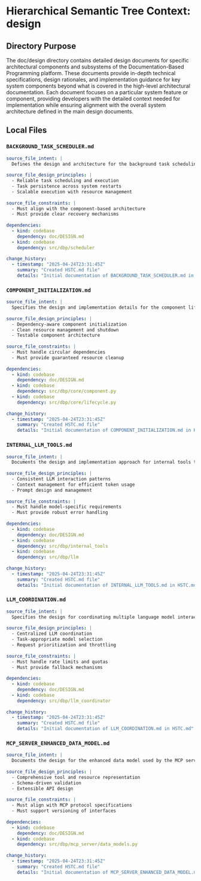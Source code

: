 # Hierarchical Semantic Tree Context: design

## Directory Purpose
The doc/design directory contains detailed design documents for specific architectural components and subsystems of the Documentation-Based Programming platform. These documents provide in-depth technical specifications, design rationales, and implementation guidance for key system components beyond what is covered in the high-level architectural documentation. Each document focuses on a particular system feature or component, providing developers with the detailed context needed for implementation while ensuring alignment with the overall system architecture defined in the main design documents.

## Local Files

### `BACKGROUND_TASK_SCHEDULER.md`
```yaml
source_file_intent: |
  Defines the design and architecture for the background task scheduling system that enables asynchronous and periodic operations.
  
source_file_design_principles: |
  - Reliable task scheduling and execution
  - Task persistence across system restarts
  - Scalable execution with resource management
  
source_file_constraints: |
  - Must align with the component-based architecture
  - Must provide clear recovery mechanisms
  
dependencies:
  - kind: codebase
    dependency: doc/DESIGN.md
  - kind: codebase
    dependency: src/dbp/scheduler
  
change_history:
  - timestamp: "2025-04-24T23:31:45Z"
    summary: "Created HSTC.md file"
    details: "Initial documentation of BACKGROUND_TASK_SCHEDULER.md in HSTC.md"
```

### `COMPONENT_INITIALIZATION.md`
```yaml
source_file_intent: |
  Specifies the design and implementation details for the component lifecycle management system, including initialization, dependency resolution, and shutdown.
  
source_file_design_principles: |
  - Dependency-aware component initialization
  - Clean resource management and shutdown
  - Testable component architecture
  
source_file_constraints: |
  - Must handle circular dependencies
  - Must provide guaranteed resource cleanup
  
dependencies:
  - kind: codebase
    dependency: doc/DESIGN.md
  - kind: codebase
    dependency: src/dbp/core/component.py
  - kind: codebase
    dependency: src/dbp/core/lifecycle.py
  
change_history:
  - timestamp: "2025-04-24T23:31:45Z"
    summary: "Created HSTC.md file"
    details: "Initial documentation of COMPONENT_INITIALIZATION.md in HSTC.md"
```

### `INTERNAL_LLM_TOOLS.md`
```yaml
source_file_intent: |
  Documents the design and implementation approach for internal tools that leverage language models for documentation analysis and generation.
  
source_file_design_principles: |
  - Consistent LLM interaction patterns
  - Context management for efficient token usage
  - Prompt design and management
  
source_file_constraints: |
  - Must handle model-specific requirements
  - Must provide robust error handling
  
dependencies:
  - kind: codebase
    dependency: doc/DESIGN.md
  - kind: codebase
    dependency: src/dbp/internal_tools
  - kind: codebase
    dependency: src/dbp/llm
  
change_history:
  - timestamp: "2025-04-24T23:31:45Z"
    summary: "Created HSTC.md file"
    details: "Initial documentation of INTERNAL_LLM_TOOLS.md in HSTC.md"
```

### `LLM_COORDINATION.md`
```yaml
source_file_intent: |
  Specifies the design for coordinating multiple language model interactions across the system, including model selection, request distribution, and response handling.
  
source_file_design_principles: |
  - Centralized LLM coordination
  - Task-appropriate model selection
  - Request prioritization and throttling
  
source_file_constraints: |
  - Must handle rate limits and quotas
  - Must provide fallback mechanisms
  
dependencies:
  - kind: codebase
    dependency: doc/DESIGN.md
  - kind: codebase
    dependency: src/dbp/llm_coordinator
  
change_history:
  - timestamp: "2025-04-24T23:31:45Z"
    summary: "Created HSTC.md file"
    details: "Initial documentation of LLM_COORDINATION.md in HSTC.md"
```

### `MCP_SERVER_ENHANCED_DATA_MODEL.md`
```yaml
source_file_intent: |
  Documents the design for the enhanced data model used by the MCP server to represent AI tools, resources, and interactions.
  
source_file_design_principles: |
  - Comprehensive tool and resource representation
  - Schema-driven validation
  - Extensible API design
  
source_file_constraints: |
  - Must align with MCP protocol specifications
  - Must support versioning of interfaces
  
dependencies:
  - kind: codebase
    dependency: doc/DESIGN.md
  - kind: codebase
    dependency: src/dbp/mcp_server/data_models.py
  
change_history:
  - timestamp: "2025-04-24T23:31:45Z"
    summary: "Created HSTC.md file"
    details: "Initial documentation of MCP_SERVER_ENHANCED_DATA_MODEL.md in HSTC.md"
